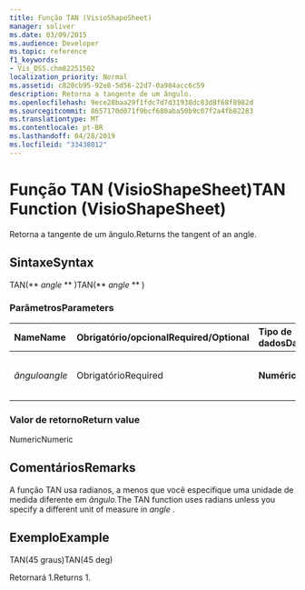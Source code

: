 ```yaml
---
title: Função TAN (VisioShapeSheet)
manager: soliver
ms.date: 03/09/2015
ms.audience: Developer
ms.topic: reference
f1_keywords:
- Vis_DSS.chm82251502
localization_priority: Normal
ms.assetid: c820cb95-92e8-5d56-22d7-0a984acc6c59
description: Retorna a tangente de um ângulo.
ms.openlocfilehash: 9ece28baa29f1fdc7d7d31938dc83d8f68f8982d
ms.sourcegitcommit: 8657170d071f9bcf680aba50b9c07f2a4fb82283
ms.translationtype: MT
ms.contentlocale: pt-BR
ms.lasthandoff: 04/28/2019
ms.locfileid: "33438012"
---
```

# <a name="tan-function-visioshapesheet"></a><span data-ttu-id="3bacb-103">Função TAN (VisioShapeSheet)</span><span class="sxs-lookup"><span data-stu-id="3bacb-103">TAN Function (VisioShapeSheet)</span></span>

<span data-ttu-id="3bacb-104">Retorna a tangente de um ângulo.</span><span class="sxs-lookup"><span data-stu-id="3bacb-104">Returns the tangent of an angle.</span></span>
  
## <a name="syntax"></a><span data-ttu-id="3bacb-105">Sintaxe</span><span class="sxs-lookup"><span data-stu-id="3bacb-105">Syntax</span></span>

<span data-ttu-id="3bacb-106">TAN(\*\* *angle* \*\* )</span><span class="sxs-lookup"><span data-stu-id="3bacb-106">TAN(\*\* *angle* \*\* )</span></span> 
  
### <a name="parameters"></a><span data-ttu-id="3bacb-107">Parâmetros</span><span class="sxs-lookup"><span data-stu-id="3bacb-107">Parameters</span></span>

|<span data-ttu-id="3bacb-108">**Name**</span><span class="sxs-lookup"><span data-stu-id="3bacb-108">**Name**</span></span>|<span data-ttu-id="3bacb-109">**Obrigatório/opcional**</span><span class="sxs-lookup"><span data-stu-id="3bacb-109">**Required/Optional**</span></span>|<span data-ttu-id="3bacb-110">**Tipo de dados**</span><span class="sxs-lookup"><span data-stu-id="3bacb-110">**Data Type**</span></span>|<span data-ttu-id="3bacb-111">**Descrição**</span><span class="sxs-lookup"><span data-stu-id="3bacb-111">**Description**</span></span>|
|:-----|:-----|:-----|:-----|
| <span data-ttu-id="3bacb-112">_ângulo_</span><span class="sxs-lookup"><span data-stu-id="3bacb-112">_angle_</span></span> <br/> |<span data-ttu-id="3bacb-113">Obrigatório</span><span class="sxs-lookup"><span data-stu-id="3bacb-113">Required</span></span>  <br/> |<span data-ttu-id="3bacb-114">**Numérica**</span><span class="sxs-lookup"><span data-stu-id="3bacb-114">**Numeric**</span></span> <br/> |<span data-ttu-id="3bacb-115">O ângulo do qual obter a tangente.</span><span class="sxs-lookup"><span data-stu-id="3bacb-115">The angle of which to get the tangent.</span></span>  <br/> |
   
### <a name="return-value"></a><span data-ttu-id="3bacb-116">Valor de retorno</span><span class="sxs-lookup"><span data-stu-id="3bacb-116">Return value</span></span>

<span data-ttu-id="3bacb-117">Numeric</span><span class="sxs-lookup"><span data-stu-id="3bacb-117">Numeric</span></span>
  
## <a name="remarks"></a><span data-ttu-id="3bacb-118">Comentários</span><span class="sxs-lookup"><span data-stu-id="3bacb-118">Remarks</span></span>

<span data-ttu-id="3bacb-119">A função TAN usa radianos, a menos que você especifique uma unidade de medida diferente em *ângulo.*</span><span class="sxs-lookup"><span data-stu-id="3bacb-119">The TAN function uses radians unless you specify a different unit of measure in  *angle*  .</span></span> 
  
## <a name="example"></a><span data-ttu-id="3bacb-120">Exemplo</span><span class="sxs-lookup"><span data-stu-id="3bacb-120">Example</span></span>

<span data-ttu-id="3bacb-121">TAN(45 graus)</span><span class="sxs-lookup"><span data-stu-id="3bacb-121">TAN(45 deg)</span></span> 
  
<span data-ttu-id="3bacb-122">Retornará 1.</span><span class="sxs-lookup"><span data-stu-id="3bacb-122">Returns 1.</span></span> 
  

